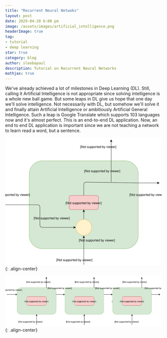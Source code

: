 ```yaml
---
title: "Recurrent Neural Netwoks"
layout: post
date: 2029-04-20 6:00 pm
image: /assets/images/artificial_intelligence.png
headerImage: true
tag:
- tutorial
- deep learning
star: true
category: blog
author: sleebapaul
description: Tutorial on Recurrent Neural Networks
mathjax: true
---
```


We've already achieved a lot of milestones in Deep Learning (DL). Still, calling it Artificial Intelligence is not appropriate since solving intelligence is a whole new ball game. But some leaps in DL give us hope that one day we'll solve intelligence. Not necessarily with DL, but somehow we'll solve it and finally attain Artificial Intelligence or ambitiously Artificial General Intelligence. Such a leap is Google Translate which supports 103 languages now and it's almost perfect. This is an end-to-end DL application. Now, an end to end DL application is important since we are not teaching a network to learn read a word, but a sentence. 


![image-center](/assets/rnn_gospel/rnn_block.svg){: .align-center}

![image-center](/assets/rnn_gospel/rnn_sequence.svg){: .align-center}